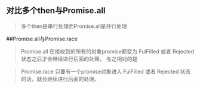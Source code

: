 ## 对比多个then与Promise.all
>多个then是串行处理而Promise.all是并行处理

##Promise.all与Promise.race
>Promise.all 在接收到的所有的对象promise都变为 FulFilled 或者 Rejected 状态之后才会继续进行后面的处理， 与之相对的是
 
>Promise.race 只要有一个promise对象进入 FulFilled 或者 Rejected 状态的话，就会继续进行后面的处理。